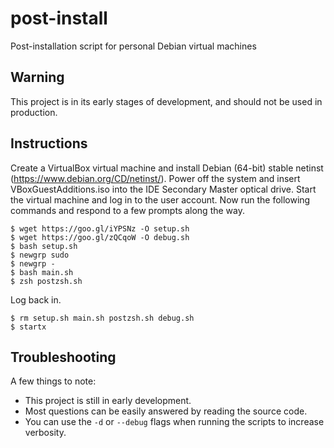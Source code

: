 # post-install
Post-installation script for personal Debian virtual machines

## Warning

This project is in its early stages of development, and should not be used in production.

## Instructions
Create a VirtualBox virtual machine and install Debian (64-bit) stable netinst (https://www.debian.org/CD/netinst/). Power off the system and insert VBoxGuestAdditions.iso into the IDE Secondary Master optical drive. Start the virtual machine and log in to the user account. Now run the following commands and respond to a few prompts along the way.
```
$ wget https://goo.gl/iYPSNz -O setup.sh
$ wget https://goo.gl/zQCqoW -O debug.sh
$ bash setup.sh
$ newgrp sudo
$ newgrp -
$ bash main.sh
$ zsh postzsh.sh
```
Log back in.
```
$ rm setup.sh main.sh postzsh.sh debug.sh
$ startx
```

## Troubleshooting
A few things to note:
* This project is still in early development.
* Most questions can be easily answered by reading the source code.
* You can use the `-d` or `--debug` flags when running the scripts to increase verbosity.
